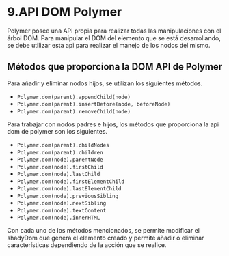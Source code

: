 # 9.API DOM Polymer

Polymer posee una API propia para realizar todas las manipulaciones con el árbol DOM. Para manipular el DOM del elemento que se está desarrollando, se debe utilizar esta api para realizar el manejo de los nodos del mismo.

## Métodos que proporciona la DOM API de Polymer

Para añadir y eliminar nodos hijos, se utilizan los siguientes métodos.

* `Polymer.dom(parent).appendChild(node)`
* `Polymer.dom(parent).insertBefore(node, beforeNode)`
* `Polymer.dom(parent).removeChild(node)`

Para trabajar con nodos padres e hijos, los métodos que proporciona la api dom de polymer son los siguientes.

* `Polymer.dom(parent).childNodes`
* `Polymer.dom(parent).children`
* `Polymer.dom(node).parentNode`
* `Polymer.dom(node).firstChild`
* `Polymer.dom(node).lastChild`
* `Polymer.dom(node).firstElementChild`
* `Polymer.dom(node).lastElementChild`
* `Polymer.dom(node).previousSibling`
* `Polymer.dom(node).nextSibling`
* `Polymer.dom(node).textContent`
* `Polymer.dom(node).innerHTML`

Con cada uno de los métodos mencionados, se permite modificar el shadyDom que genera el elemento creado y permite añadir o eliminar características dependiendo de la acción que se realice.